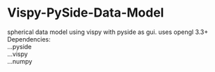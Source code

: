 # Vispy-PySide-Data-Model
spherical data model using vispy with pyside as gui. uses opengl 3.3+  
Dependencies:  
...pyside  
...vispy  
...numpy  
